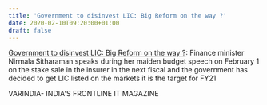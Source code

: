 ```yaml
---
title: 'Government to disinvest LIC: Big Reform on the way ?'
date: 2020-02-10T09:20:00+01:00
draft: false
---
```


[Government to disinvest LIC: Big Reform on the way ?](https://varindia.com/news/government-to-disinvest-lic-big-reform-on-the-way-#.XkESK4Qcwqc.blogger): Finance minister Nirmala Sitharaman speaks during her maiden budget speech on February 1 on the stake sale in the insurer in the next fiscal and the government has decided to get LIC listed on the markets it is the target for FY21  
  
VARINDIA- INDIA'S FRONTLINE IT MAGAZINE